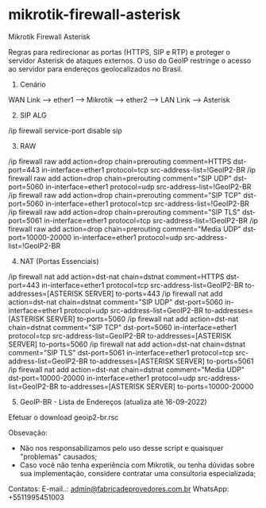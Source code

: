 # mikrotik-firewall-asterisk
Mikrotik Firewall Asterisk

Regras para redirecionar as portas (HTTPS, SIP e RTP) e proteger o servidor Asterisk de ataques externos. O uso do GeoIP restringe o acesso ao servidor para endereços geolocalizados no Brasil.

1) Cenário

WAN Link --> ether1 --> Mikrotik --> ether2 --> LAN Link --> Asterisk

2) SIP ALG

/ip firewall service-port disable sip

3) RAW

/ip firewall raw add action=drop chain=prerouting comment=HTTPS dst-port=443 in-interface=ether1 protocol=tcp src-address-list=!GeoIP2-BR
/ip firewall raw add action=drop chain=prerouting comment="SIP UDP" dst-port=5060 in-interface=ether1 protocol=udp src-address-list=!GeoIP2-BR
/ip firewall raw add action=drop chain=prerouting comment="SIP TCP" dst-port=5060 in-interface=ether1 protocol=tcp src-address-list=!GeoIP2-BR
/ip firewall raw add action=drop chain=prerouting comment="SIP TLS" dst-port=5061 in-interface=ether1 protocol=tcp src-address-list=!GeoIP2-BR
/ip firewall raw add action=drop chain=prerouting comment="Media UDP" dst-port=10000-20000 in-interface=ether1 protocol=udp src-address-list=!GeoIP2-BR

4) NAT (Portas Essenciais)

/ip firewall nat add action=dst-nat chain=dstnat comment=HTTPS dst-port=443 in-interface=ether1 protocol=tcp src-address-list=GeoIP2-BR to-addresses=[ASTERISK SERVER] to-ports=443
/ip firewall nat add action=dst-nat chain=dstnat comment="SIP UDP" dst-port=5060 in-interface=ether1 protocol=udp src-address-list=GeoIP2-BR to-addresses=[ASTERISK SERVER] to-ports=5060
/ip firewall nat add action=dst-nat chain=dstnat comment="SIP TCP" dst-port=5060 in-interface=ether1 protocol=tcp src-address-list=GeoIP2-BR to-addresses=[ASTERISK SERVER] to-ports=5060
/ip firewall nat add action=dst-nat chain=dstnat comment="SIP TLS" dst-port=5061 in-interface=ether1 protocol=tcp src-address-list=GeoIP2-BR to-addresses=[ASTERISK SERVER] to-ports=5061
/ip firewall nat add action=dst-nat chain=dstnat comment="Media UDP" dst-port=10000-20000 in-interface=ether1 protocol=udp src-address-list=GeoIP2-BR to-addresses=[ASTERISK SERVER] to-ports=10000-20000

5) GeoIP-BR - Lista de Endereços (atualiza até 16-09-2022)

Efetuar o download geoip2-br.rsc

Obsevação:
- Não nos responsabilizamos pelo uso desse script e quaisquer "problemas" causados;
- Caso você não tenha experiência com Mikrotik, ou tenha dúvidas sobre sua implementação, considere contratar uma consultoria especializada;

Contatos:
E-mail..: admin@fabricadeprovedores.com.br
WhatsApp: +5511995451003

